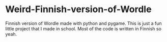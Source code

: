 # Weird-Finnish-version-of-Wordle
Finnish version of Wordle made with python and pygame.
This is just a fun little project that I made in school. Most of the code is written in Finnish so yeah.
